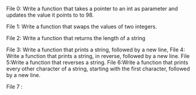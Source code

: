 File 0: Write a function that takes a pointer to an int as parameter and updates the value it points to to 98.

File 1: Write a function that swaps the values of two integers.

File 2: Write a function that returns the length of a string

File 3: Write a function that prints a string, followed by a new line, 
File 4: Write a function that prints a string, in reverse, followed by a new line.
File 5:Write a function that reverses a string.
File 6:Write a function that prints every other character of a string, starting with the first character, followed by a new line.

File 7  :
